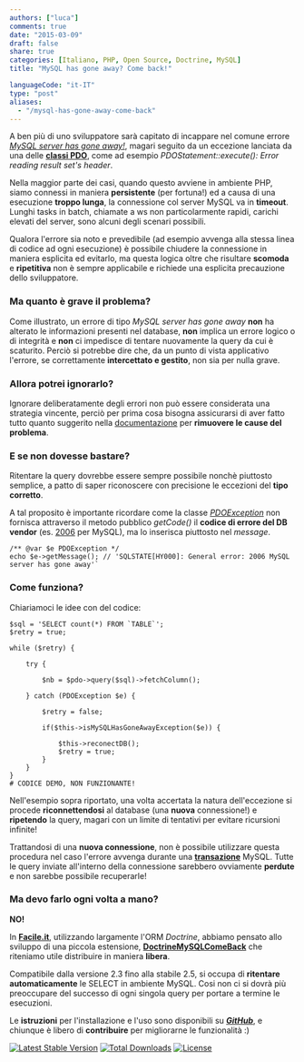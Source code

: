 ```yaml
---
authors: ["luca"]
comments: true
date: "2015-03-09"
draft: false
share: true
categories: [Italiano, PHP, Open Source, Doctrine, MySQL]
title: "MySQL has gone away? Come back!"

languageCode: "it-IT"
type: "post"
aliases: 
  - "/mysql-has-gone-away-come-back"
---
```


A ben più di uno sviluppatore sarà capitato di incappare nel comune errore [*MySQL server has gone away!*](http://dev.mysql.com/doc/refman/5.5/en/gone-away.html), magari seguito da un eccezione lanciata da una delle [**classi PDO**](http://php.net/manual/en/book.pdo.php), come ad esempio *PDOStatement::execute(): Error reading result set's header*.

Nella maggior parte dei casi, quando questo avviene in ambiente PHP, siamo connessi in maniera **persistente** (per fortuna!) ed a causa di una esecuzione **troppo lunga**, la connessione col server MySQL va in **timeout**. Lunghi tasks in batch, chiamate a ws non particolarmente rapidi, carichi elevati del server, sono alcuni degli scenari possibili.

Qualora l'errore sia noto e prevedibile (ad esempio avvenga alla stessa linea di codice ad ogni esecuzione) è possibile chiudere la connessione in maniera esplicita ed evitarlo, ma questa logica oltre che risultare **scomoda** e **ripetitiva** non è sempre applicabile e richiede una esplicita precauzione dello sviluppatore.

### Ma quanto è grave il problema?

Come illustrato, un errore di tipo *MySQL server has gone away* **non** ha alterato le informazioni presenti nel database, **non** implica un errore logico o di integrità e **non** ci impedisce di tentare nuovamente la query da cui è scaturito. Perciò si potrebbe dire che, da un punto di vista applicativo l'errore, se correttamente **intercettato e gestito**, non sia per nulla grave.

### Allora potrei ignorarlo?

Ignorare deliberatamente degli errori non può essere considerata una strategia vincente, perciò per prima cosa bisogna assicurarsi di aver fatto tutto quanto suggerito nella [documentazione](http://dev.mysql.com/doc/refman/5.5/en/gone-away.html) per **rimuovere le cause del problema**.

### E se non dovesse bastare?

Ritentare la query dovrebbe essere sempre possibile nonchè piuttosto semplice, a patto di saper riconoscere con precisione le eccezioni del **tipo corretto**.

A tal proposito è importante ricordare come la classe [*PDOException*](http://php.net/manual/en/class.pdoexception.php) non fornisca attraverso il metodo pubblico *getCode()* il **codice di errore del DB vendor** (es. [2006](http://dev.mysql.com/doc/refman/5.5/en/error-messages-client.html#error_cr_server_gone_error) per MySQL), ma lo inserisca piuttosto nel *message*.

    /** @var $e PDOException */
    echo $e->getMessage(); // 'SQLSTATE[HY000]: General error: 2006 MySQL server has gone away'`

### Come funziona?
Chiariamoci le idee con del codice:

```
$sql = 'SELECT count(*) FROM `TABLE`';
$retry = true;

while ($retry) {

    try {

        $nb = $pdo->query($sql)->fetchColumn();

    } catch (PDOException $e) {
		
        $retry = false;
        
        if($this->isMySQLHasGoneAwayException($e)) {
        
        	$this->reconectDB();
            $retry = true;
        }
    }        
}
# CODICE DEMO, NON FUNZIONANTE!
```

Nell'esempio  sopra riportato, una volta accertata la natura dell'eccezione si procede **riconnettendosi** al database (una **nuova** connessione!) e **ripetendo** la query, magari con un limite di tentativi per evitare ricursioni infinite!

Trattandosi di una **nuova connessione**, non è possibile utilizzare questa procedura nel caso l'errore avvenga durante una [**transazione**](http://en.wikipedia.org/wiki/Database_transaction) MySQL. Tutte le query inviate all'interno della connessione sarebbero ovviamente **perdute** e non sarebbe possibile recuperarle!

### Ma devo farlo ogni volta a mano?

**NO!**

In [**Facile.it**](http://www.facile.it/), utilizzando largamente l'ORM *Doctrine*, abbiamo pensato allo sviluppo di una piccola estensione, [**DoctrineMySQLComeBack**](https://github.com/facile-it/doctrine-mysql-come-back) che riteniamo utile distribuire in maniera **libera**.

Compatibile dalla versione 2.3 fino alla stabile 2.5, si occupa di **ritentare automaticamente** le SELECT in ambiente MySQL. Cosi non ci si dovrà più preoccupare del successo di ogni singola query per portare a termine le esecuzioni.

Le **istruzioni** per l'installazione e l'uso sono disponibili su [***GitHub***](https://github.com/facile-it/doctrine-mysql-come-back), e chiunque è libero di **contribuire** per migliorarne le funzionalità :)

[![Latest Stable Version](https://poser.pugx.org/facile-it/doctrine-mysql-come-back/v/stable.svg)](https://packagist.org/packages/facile-it/doctrine-mysql-come-back) [![Total Downloads](https://poser.pugx.org/facile-it/doctrine-mysql-come-back/downloads.svg)](https://packagist.org/packages/facile-it/doctrine-mysql-come-back) [![License](https://poser.pugx.org/facile-it/doctrine-mysql-come-back/license.svg)](https://packagist.org/packages/facile-it/doctrine-mysql-come-back)
